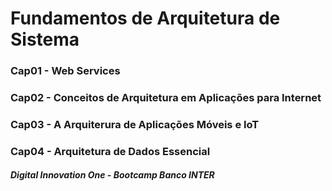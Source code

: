 # Fundamentos de Arquitetura de Sistema

### Cap01 - Web Services
### Cap02 - Conceitos de Arquitetura em Aplicações para Internet
### Cap03 - A Arquiterura de Aplicações Móveis e IoT
### Cap04 - Arquitetura de Dados Essencial




##### Digital Innovation One - Bootcamp Banco INTER